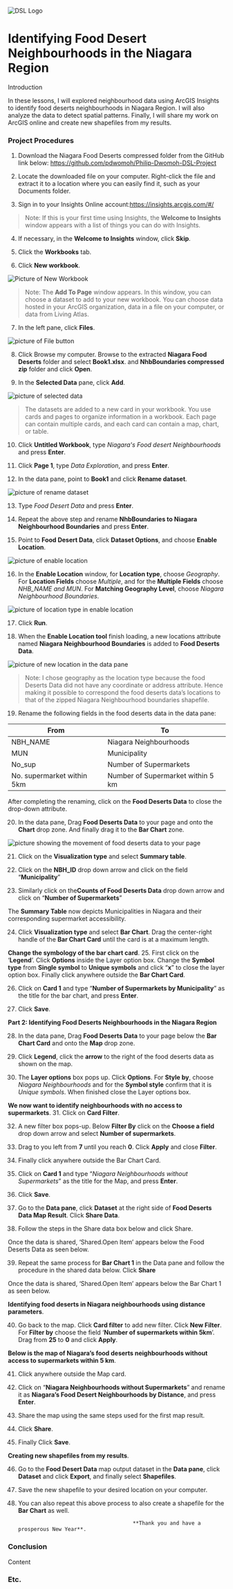 ![DSL Logo][dsllogo]


# Identifying Food Desert Neighbourhoods in the Niagara Region
Introduction

In these lessons, I will explored neighbourhood data using ArcGIS Insights to identify food deserts neighbourhoods in Niagara Region. I will also analyze the data to detect spatial patterns. Finally, I will share my work on ArcGIS online and create new shapefiles from my results.
### Project Procedures

1. Download the Niagara Food Deserts compressed folder from the GitHub link below: https://github.com/pdwomoh/Philip-Dwomoh-DSL-Project

2. Locate the downloaded file on your computer. Right-click the file and extract it to a location where you can easily find it, such as your Documents folder.

3. Sign in to your Insights Online account:https://insights.arcgis.com/#/

>Note: If this is your first time using Insights, the **Welcome to Insights** window appears with a list of things you can do with Insights.

4. If necessary, in the **Welcome to Insights** window, click **Skip**.

5. Click the **Workbooks** tab.

6. Click **New workbook**.

![ Picture of New Workbook][logo1]



 
>Note: The **Add To Page** window appears.
>In this window, you can choose a dataset to add to your new workbook. 
>You can choose data hosted in your ArcGIS organization, data in a file on your computer, or data from Living Atlas. 

7. In the left pane, click **Files**.

![picture of File button][logo2]

 
8. Click Browse my computer. Browse to the extracted **Niagara Food Deserts** folder and select **Book1.xlsx**. and **NhbBoundaries compressed zip** folder and click **Open**.

9. In the **Selected Data** pane, click **Add**.

![picture of selected data][logo3]

 
>The datasets are added to a new card in your workbook. 
>You use cards and pages to organize information in a workbook.
>Each page can contain multiple cards, and each card can contain a map, chart, or table. 

10. Click **Untitled Workbook**, type *Niagara's Food desert Neighbourhoods* and press **Enter**.

11. Click **Page 1**, type *Data Exploration*, and press **Enter**.

12. In the data pane, point to **Book1** and click **Rename dataset**.

![picture of rename dataset][logo4]

 
13. Type *Food Desert Data* and press **Enter**.

14. Repeat the above step and rename **NhbBoundaries to Niagara Neighbourhood Boundaries** and press **Enter**.

15. Point to **Food Desert Data**, click **Dataset Options**, and choose **Enable Location**. 

![picture of enable location][logo5]

            
16. In the **Enable Location** window, for **Location type**, choose *Geography*. For **Location Fields** choose *Multiple*, and for the **Multiple Fields** choose *NHB_NAME and MUN*. For **Matching Geography Level**, choose *Niagara Neighbourhood Boundaries*.

![picture of location type in enable location][logo6]


 
17. Click **Run**.

18. When the **Enable Location tool** finish loading, a new locations attribute named **Niagara Neighbourhood Boundaries** is added to **Food Deserts Data**.

![picture of new location in the data pane][logo7]

 
>Note: I chose geography as the location type because the food Deserts Data did not have any coordinate or address attribute.
>Hence making it possible to correspond the food deserts data’s locations to that of the zipped Niagara Neighbourhood boundaries shapefile. 

19. Rename the following fields in the food deserts data in the data pane:

From |	To 
--- | ---
NBH_NAME |	Niagara Neighbourhoods
MUN |	Municipality
No_sup |	Number of Supermarkets
No. supermarket within 5km |	Number of Supermarket within 5 km

After completing the renaming, click on the **Food Deserts Data** to close the drop-down attribute.

20. In the data pane, Drag **Food Deserts Data** to your page and onto the **Chart** drop zone. And finally drag it to the **Bar Chart** zone.

![picture showing the movement of food deserts data to your page][logo8]



21. Click on the **Visualization type** and select **Summary table**.
 
22. Click on the **NBH_ID** drop down arrow and click on the field “**Municipality**”
 
23. Similarly click on the**Counts of Food Deserts Data** drop down arrow and click on “**Number of Supermarkets**”
 
The **Summary Table** now depicts Municipalities in Niagara and their corresponding supermarket accessibility.
 
24. Click **Visualization type** and select **Bar Chart**. Drag the center-right handle of the **Bar Chart Card** until the card is at a maximum length.
 
**Change the symbology of the bar chart card**.
25. First click on the ‘**Legend**’. Click **Options** inside the Layer option box. Change the **Symbol type** from **Single symbol** to **Unique symbols** and click “**x**” to close the layer option box. Finally click anywhere outside the **Bar Chart Card**.
 
26. Click on **Card 1** and type “**Number of Supermarkets by Municipality**” as the title for the bar chart, and press **Enter**.

27. Click **Save**.
 

**Part 2: Identifying Food Deserts Neighbourhoods in the Niagara Region**

28. In the data pane, Drag **Food Deserts Data** to your page below the **Bar Chart Card** and onto the **Map** drop zone.  

29. Click **Legend**, click the **arrow** to the right of the food deserts data as shown on the map.
 
30. The **Layer options** box pops up. Click **Options**. For **Style by**, choose *Niagara Neighbourhoods* and for the **Symbol style** confirm that it is *Unique symbols*. When finished close the Layer options box.
 
**We now want to identify neighbourhoods with no access to supermarkets**.
31. Click on **Card Filter**.
 
32. A new filter box pops-up. Below **Filter By** click on the **Choose a field** drop down arrow and select **Number of supermarkets**.
 
33. Drag to you left from **7** until you reach **0**. Click **Apply** and close **Filter**.

34. Finally click anywhere outside the Bar Chart Card.

35. Click on **Card 1** and type “*Niagara Neighbourhoods without Supermarkets*” as the title for the Map, and press **Enter**.

36. Click **Save**.

37. Go to the **Data pane**, click **Dataset** at the right side of **Food Deserts Data Map Result**. Click **Share Data**. 
 
38. Follow the steps in the Share data box below and click Share.
 

Once the data is shared, ‘Shared.Open Item’ appears below the Food Deserts Data as seen below.
  
39. Repeat the same process for **Bar Chart 1** in the Data pane and follow the procedure in the shared data below. Click **Share**
 
Once the data is shared, ‘Shared.Open Item’ appears below the Bar Chart 1 as seen below.
 
**Identifying food deserts in Niagara neighbourhoods using distance parameters**.

40. Go back to the map. Click **Card filter** to add new filter. Click **New Filter**. For **Filter by** choose the field ‘**Number of supermarkets within 5km**’. Drag from **25** to **0** and click **Apply**.


**Below is the map of Niagara’s food deserts neighbourhoods without access to supermarkets within 5 km**.
 
 
41. Click anywhere outside the Map card.

42. Click on “**Niagara Neighbourhoods without Supermarkets**” and rename it as **Niagara’s Food Desert Neighbourhoods by Distance**, and press **Enter**.
 
43. Share the map using the same steps used for the first map result. 
 
44. Click **Share**.

45. Finally Click **Save**.

**Creating new shapefiles from my results**.

46. Go to the **Food Desert Data** map output dataset in the **Data pane**, click **Dataset** and click **Export**, and finally select **Shapefiles**.
 
47. Save the new shapefile to your desired location on your computer.

48. You can also repeat this above process to also create a shapefile for the **Bar Chart** as well. 
                                             
                                             **Thank you and have a prosperous New Year**.


### Conclusion

Content

### Etc.
 
 
 









<!--- Please use reference style images so that it is easier to update pictures later --->

[dsllogo]: dsl_logo.png
[logo1]: logo1.png
[logo2]: logo2.png
[logo3]: logo3.png
[logo4]: logo4.png
[logo5]: logo5.png
[logo6]: logo6.png
[logo7]: logo7.png
[logo8]: logo8.png
